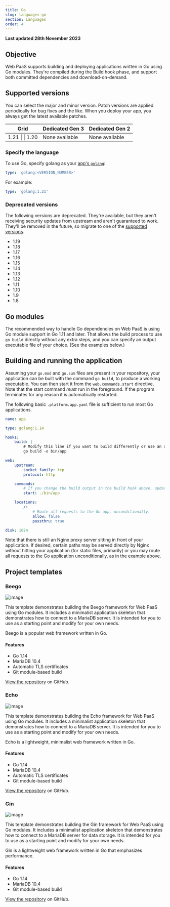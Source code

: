 ```yaml
---
title: Go
slug: languages-go
section: Languages
order: 4
---
```


**Last updated 28th November 2023**


## Objective  

Web PaaS supports building and deploying applications written in Go using Go modules. They're compiled during the Build hook phase, and support both committed dependencies and download-on-demand.

## Supported versions

You can select the major and minor version. Patch versions are applied periodically for bug fixes and the like. When you deploy your app, you always get the latest available patches.




<table>
    <thead>
        <tr>
            <th>Grid</th>
            <th>Dedicated Gen 3</th>
            <th>Dedicated Gen 2</th>
        </tr>
    </thead>
    <tbody>
        <tr>
            <td>1.21 |  
|  1.20</td>
            <td>None available</td>
            <td>None available</thd>
        </tr>
    </tbody>
</table>



### Specify the language

To use Go, specify golang as your [app's `golang`](/create-apps/app-reference.html#golangs):



```yaml {configFile="app"}
type: 'golang:<VERSION_NUMBER>'
```

For example:

```yaml {configFile="app"}
type: 'golang:1.21'
```



### Deprecated versions
 The following versions are deprecated. They're available, but they aren't receiving security updates from upstream and aren't guaranteed to work. They'll be removed in the future, so migrate to one of the [supported versions](#supported-versions).

- 1.19  
- 1.18  
- 1.17  
- 1.16  
- 1.15  
- 1.14  
- 1.13  
- 1.12  
- 1.11  
- 1.10  
- 1.9  
- 1.8

## Go modules

The recommended way to handle Go dependencies on Web PaaS is using Go module support in Go 1.11 and later. That allows the build process to use `go build` directly without any extra steps, and you can specify an output executable file of your choice. (See the examples below.)

## Building and running the application

Assuming your `go.mod` and `go.sum` files are present in your repository, your application can be built with the command `go build`, to produce a working executable. You can then start it from the `web.commands.start` directive. Note that the start command _must_ run in the foreground. If the program terminates for any reason it is automatically restarted.

The following basic `.platform.app.yaml` file is sufficient to run most Go applications.



```yaml {configFile="app"}
name: app

type: golang:1.14

hooks:
    build: |
        # Modify this line if you want to build differently or use an alternate name for your executable.
        go build -o bin/app

web:
    upstream:
        socket_family: tcp
        protocol: http

    commands:
        # If you change the build output in the build hook above, update this line as well.
        start: ./bin/app

    locations:
        /:
            # Route all requests to the Go app, unconditionally.
            allow: false
            passthru: true

disk: 1024
```



Note that there is still an Nginx proxy server sitting in front of your application.
If desired, certain paths may be served directly by Nginx without hitting your application (for static files, primarily)
or you may route all requests to the Go application unconditionally, as in the example above.

## Project templates




### Beego 

![image](images/beego.png)

<p>This template demonstrates building the Beego framework for Web PaaS using Go modules.  It includes a minimalist application skeleton that demonstrates how to connect to a MariaDB server.  It is intended for you to use as a starting point and modify for your own needs.</p>
<p>Beego is a popular web framework written in Go.</p>
  
#### Features
- Go 1.14<br />  
- MariaDB 10.4<br />  
- Automatic TLS certificates<br />  
- Git module-based build<br />  
 
[View the repository](https://github.com/platformsh-templates/beego) on GitHub.

### Echo 

![image](images/BasicGo.png)

<p>This template demonstrates building the Echo framework for Web PaaS using Go modules.  It includes a minimalist application skeleton that demonstrates how to connect to a MariaDB server.  It is intended for you to use as a starting point and modify for your own needs.</p>
<p>Echo is a lightweight, minimalist web framework written in Go.</p>
  
#### Features
- Go 1.14<br />  
- MariaDB 10.4<br />  
- Automatic TLS certificates<br />  
- Git module-based build<br />  
 
[View the repository](https://github.com/platformsh-templates/echo) on GitHub.

### Gin 

![image](images/gin.png)

<p>This template demonstrates building the Gin framework for Web PaaS using Go modules.  It includes a minimalist application skeleton that demonstrates how to connect to a MariaDB server for data storage.  It is intended for you to use as a starting point and modify for your own needs.</p>
<p>Gin is a lightweight web framework written in Go that emphasizes performance.</p>
  
#### Features
- Go 1.14<br />  
- MariaDB 10.4<br />  
- Git module-based build<br />  
 
[View the repository](https://github.com/platformsh-templates/gin) on GitHub.

